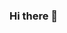 ### Hi there 👋

<!--
**alexanderrehnman/alexanderrehnman** is a ✨ _special_ ✨ repository because its `README.md` (this file) appears on your GitHub profile.

Here are some ideas to get you started:

- 🔭 I’m currently working on Github
- 🌱 I’m currently learning about how Github works 
- 👯 I’m looking to collaborate on whatever
- 🤔 I’m looking for help with having fun 
- 💬 Ask me about my life 
- 📫 How to reach me: Snapchat : alexander2004r2
- 😄 Pronouns: male 
- ⚡ Fun fact: I am a boy 
-->
